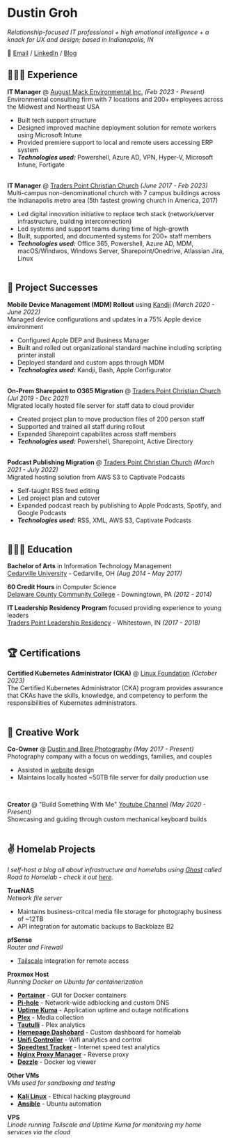# Dustin Groh

_Relationship-focused IT professional + high emotional intelligence + a knack for UX and design; based in Indianapolis, IN_ <br>

💬 [Email](mailto:dustingroh33@gmail.com) / [LinkedIn](https://www.linkedin.com/in/dustingroh/) / [Blog](https://roadtohomelab.blog)

## 👩🏼‍💻 Experience

**IT Manager** @ [August Mack Environmental Inc.](https://augustmack.com/) _(Feb 2023 - Present)_ <br>
Environmental consulting firm with 7 locations and 200+ employees across the Midwest and Northeast USA
  - Built tech support structure
  - Designed improved machine deployment solution for remote workers using Microsoft Intune
  - Provided premiere support to local and remote users accessing ERP system
  - **_Technologies used:_** Powershell, Azure AD, VPN, Hyper-V, Microsoft Intune, Fortigate
<br><br>

**IT Manager** @ [Traders Point Christian Church](https://tpcc.org/) _(June 2017 - Feb 2023)_ <br>
Multi-campus non-denominational church with 7 campus buildings across the Indianapolis metro area (5th fastest growing church in America, 2017)
  - Led digital innovation initiative to replace tech stack (network/server infrastructure, building interconnection)
  - Led systems and support teams during time of high-growth
  - Built, supported, and documented systems for 200+ staff members
  - **_Technologies used:_** Office 365, Powershell, Azure AD, MDM, macOS/Windwos, Windows Server, Sharepoint/Onedrive, Atlassian Jira, Linux
<br><br>


## 📌 Project Successes

**Mobile Device Management (MDM) Rollout** using [Kandji](https://kandji.io/) _(March 2020 - June 2022)_<br>
Managed device configurations and updates in a 75% Apple device environment
  - Configured Apple DEP and Business Manager
  - Built and rolled out organizational standard machine including scripting printer install
  - Deployed standard and custom apps through MDM 
  - **_Technologies used:_** Kandji, Bash, Apple Configurator
  <br><br>
  
**On-Prem Sharepoint to O365 Migration** @ [Traders Point Christian Church](https://tpcc.org/) _(Jul 2019 - Dec 2021)_ <br>
Migrated locally hosted file server for staff data to cloud provider
  - Created project plan to move production files of 200 person staff 
  - Supported and trained all staff during rollout
  - Expanded Sharepoint capabilites across staff members
  - **_Technologies used:_** Powershell, Sharepoint, Active Directory
  <br><br>

**Podcast Publishing Migration** @ [Traders Point Christian Church](https://tpcc.org/) _(March 2021 - July 2022)_ <br>
Migrated hosting solution from AWS S3 to Captivate Podcasts
  - Self-taught RSS feed editing
  - Led project plan and cutover
  - Expanded podcast reach by publishing to Apple Podcasts, Spotify, and Google Podcasts
  - **_Technologies used:_** RSS, XML, AWS S3, Captivate Podcasts
  <br><br>


## 👩🏼‍🎓 Education

**Bachelor of Arts** in Information Technology Management<br>
[Cedarville University](https://www.cedarville.edu/) - Cedarville, OH _(Aug 2014 - May 2017)_ <br>

**60 Credit Hours** in Computer Science<br>
[Delaware County Community College](https://www.dccc.edu/) - Downingtown, PA _(2012 - 2014)_

**IT Leadership Residency Program** focused providing experience to young leaders<br>
[Traders Point Leadership Residency](https://tpcc.org/leadership-residents) - Whitestown, IN _(2017 - 2018)_
 <br><br>


## 🏆 Certifications

**Certified Kubernetes Administrator (CKA)** @ [Linux Foundation](https://www.cncf.io/certification/cka/) _(October 2023)_ <br>
The Certified Kubernetes Administrator (CKA) program provides assurance that CKAs have the skills, knowledge, and competency to perform the responsibilities of Kubernetes administrators.
<br><br>


## 🎤 Creative Work
    
**Co-Owner** @ [Dustin and Bree Photography](http://dustinandbree.com/) _(May 2017 - Present)_ <br>
Photography company with a focus on weddings, families, and couples
  - Assisted in [website](https://dustinandbree.com/) design
  - Maintains locally hosted ~50TB file server for daily production use
   <br>

**Creator** @ "Build Something With Me" [Youtube Channel](https://www.youtube.com/channel/UCvNVONhb6X0vQL3VJRaUhRw) _(May 2020 - Present)_ <br>
Showcasing and guiding through custom mechanical keyboard builds
<br><br>


## ✌ Homelab Projects
_I self-host a blog all about infrastructure and homelabs using [Ghost](https://ghost.org/) called Road to Homelab - check it out [here](http://roadtohomelab.blog/)._

**TrueNAS**<br>
_Network file server_
- Maintains business-critcal media file storage for photography business of ~12TB
- API integration for automatic backups to Backblaze B2

**pfSense**<br>
_Router and Firewall_
- [Tailscale](https://tailscale.com) integration for remote access

**Proxmox Host**<br>
_Running Docker on Ubuntu for containerization_
- [**Portainer**](https://www.portainer.io/) - GUI for Docker containers
- [**Pi-hole**](https://pi-hole.net/) - Network-wide adblocking and custom DNS
- [**Uptime Kuma**](https://uptime.kuma.pet/) - Application uptime and outage notifications
- [**Plex**](plex.tv) - Media collection
- [**Tautulli**](https://tautulli.com/) - Plex analytics
- [**Homepage Dashobard**](https://github.com/benphelps/homepage) -  Custom dashboard for homelab
- [**Unifi Controller**](https://help.ui.com/hc/en-us/articles/360012282453-Self-Hosting-a-UniFi-Network-Server) - Wifi analytics and control
- [**Speedtest Tracker**](https://github.com/henrywhitaker3/Speedtest-Tracker) -  Internet speed test analytics
- [**Nginx Proxy Manager**](https://nginxproxymanager.com/) - Reverse proxy
- [**Dozzle**](https://dozzle.dev/) - Docker log viewer


**Other VMs**<br>
_VMs used for sandboxing and testing_
- [**Kali Linux**](https://www.kali.org/) - Ethical hacking playground
- [**Ansible**](https://www.ansible.com/) - Ubuntu automation

**VPS**<br>
_Linode running Tailscale and Uptime Kuma for monitoring my home services via the cloud_
